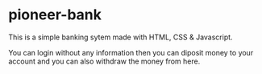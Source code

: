 # pioneer-bank

This is a simple banking sytem made with HTML, CSS & Javascript.

You can login without any information then you can diposit money to your account and you can also withdraw the money from here.
